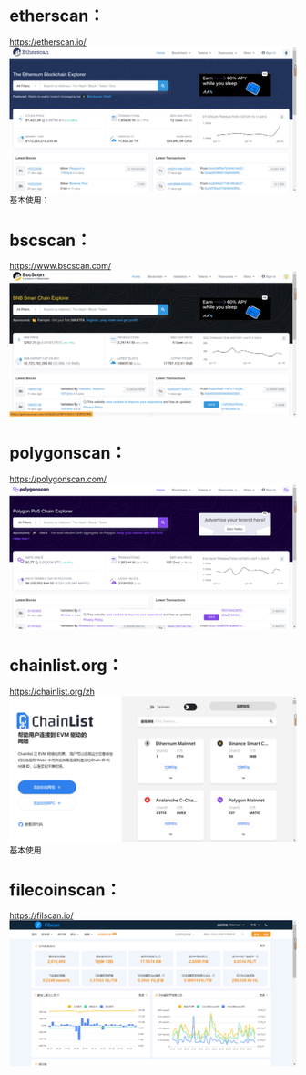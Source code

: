 <h1>etherscan：</h1>

https://etherscan.io/
![image](screenshot/etherScan.jpg)
基本使用：

<h1>bscscan：</h1>

https://www.bscscan.com/
![image](screenshot/BNB.jpg)


<h1>polygonscan：</h1>

https://polygonscan.com/
![image](screenshot/polygon.jpg)


<h1>chainlist.org：</h1>

https://chainlist.org/zh
![image](screenshot/chainlist.jpg)
基本使用

<h1>filecoinscan：</h1>

https://filscan.io/
![image](screenshot/filecoinscan.jpg)
